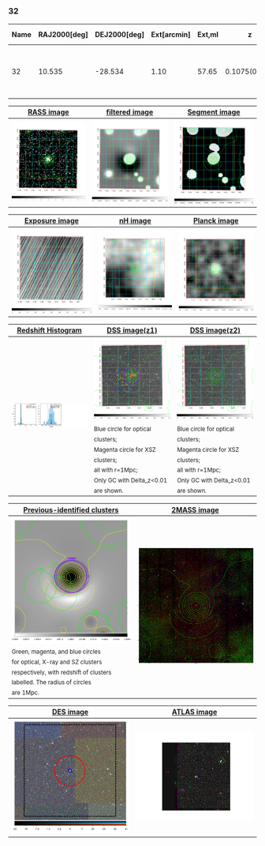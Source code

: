 <div STYLE="page-break-after: always;"></div>

### 32

|Name|RAJ2000[deg]|DEJ2000[deg] |Ext[arcmin]| Ext,ml | z | z_src| C|GC(XSZ,Delta_z<0.01)| GC(OPT,Delta_z<0.01)|GC| R_sig[arcmin] | R500[arcmin] | R500[Mpc]| CRsig[c/s] | CR500[c/s] |L500[1E44 erg/s]|F500[1E-12 erg/s/cm^2]| M500[1E14 Msun]|Tx[keV]|Cnt_sig|Beta|Rc[arcmin]|Comment|Alias|
|---|---|---|---|---|---|------|---|--------|---------|----------|---|---|---|---|---|---|---|---|---|---|---|---|---|---|
|32| 10.535| -28.534| 1.10| 57.65| 0.1075(0.005)| z1, z_xsz| B| MCXC, PSZ2, Tar, XB| A| A, MCXC, N, PSZ2, Tar, W, XB| 8.312| 9.462| 1.116| 0.502(0.052)| 0.514(0.053)| 3.027(0.141)| 10.228(0.477)| 4.38(0.10)| 5.51(0.08)| 159.8| 0.924(-0.083+0.054)| 3.115(-0.394+0.290)| -| k044|

|[RASS image](../image/32/32_img.pdf)|[filtered image](../image/32/32_fil.pdf)|[Segment image](../image/32/32_seg.pdf)|
|-------------------|--------------------|-------------------|
| <img src="../image/32/32_img.png" width="300">  | <img src="../image/32/32_fil.png" width="300">   | <img src="../image/32/32_seg.png" width="300">  |

|[Exposure image](../image/32/32_mex.pdf)| [nH image](../image/32/32_nh.pdf)| [Planck image](../image/32/32_p.pdf)|
|-------------------|--------------------|-------------------|
|<img src="../image/32/32_mex.png" width="300">   | <img src="../image/32/32_nh.png" width="300">    | <img src="../image/32/32_p.png" width="300"> |

|[Redshift Histogram](../image/32/32_zg.pdf) | [DSS image(z1)](../image/32/32_dss_z1.pdf)      |  [DSS image(z2)](../image/32/32_dss_z2.pdf)    |
|-------------------|--------------------|-------------------|
|<img src="../image/32/32_zg.png" width="300"> |<img src="../image/32/32_dss_z1.png" width="300"> <sub><br>Blue circle for optical clusters; <br>Magenta circle for XSZ clusters; <br>all with r=1Mpc; <br>Only GC with Delta_z<0.01 are shown. </sub>| <img src="../image/32/32_dss_z2.png" width="300"><sub><br>Blue circle for optical clusters; <br>Magenta circle for XSZ clusters; <br>all with r=1Mpc; <br>Only GC with Delta_z<0.01 are shown. </sub> |

|[Previous-identified clusters](../image/32/32_gc.pdf) | [2MASS image](../image/32/32_2mass.pdf)      |
|-------------------|-------------------|
|<img src=../image/32/32_gc.png width="300"> <br><sub>Green, magenta, and blue circles <br>for optical, X-ray and SZ clusters <br>respectively, with redshift of clusters <br>labelled. The radius of circles <br>are 1Mpc.</sub>|<img src="../image/32/32_2mass.png" width="300">  |

|[DES image](../image/32/32_des.pdf)   |[ATLAS image](../image/32/32_s.pdf)        |
|-------------------|-------------------|
| <img src="../image/32/32_des.png" width="300">  | <img src="../image/32/32_s.png" width="300">  |
